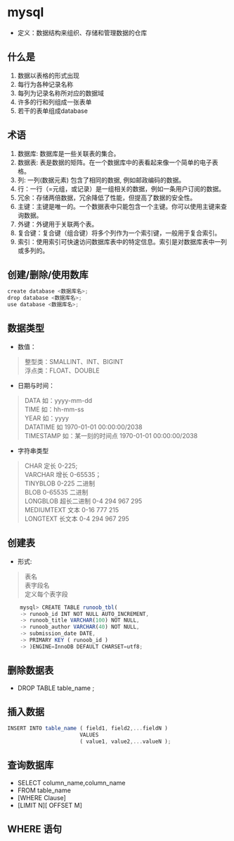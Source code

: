 # mysql
* 定义：数据结构来组织、存储和管理数据的仓库
## 什么是
1. 数据以表格的形式出现
2. 每行为各种记录名称
3. 每列为记录名称所对应的数据域
4. 许多的行和列组成一张表单
5. 若干的表单组成database
## 术语
1. 数据库: 数据库是一些关联表的集合。
2. 数据表: 表是数据的矩阵。在一个数据库中的表看起来像一个简单的电子表格。
3. 列: 一列(数据元素) 包含了相同的数据, 例如邮政编码的数据。
4. 行：一行（=元组，或记录）是一组相关的数据，例如一条用户订阅的数据。
5. 冗余：存储两倍数据，冗余降低了性能，但提高了数据的安全性。
6. 主键：主键是唯一的。一个数据表中只能包含一个主键。你可以使用主键来查询数据。
7. 外键：外键用于关联两个表。
8. 复合键：复合键（组合键）将多个列作为一个索引键，一般用于复合索引。
9. 索引：使用索引可快速访问数据库表中的特定信息。索引是对数据库表中一列或多列的。

## 创建/删除/使用数库
```Javascript
create database <数据库名>;
drop database <数据库名>;
use database <数据库名>;
```
## 数据类型
* 数值：
> 整型类：SMALLINT、INT、BIGINT<br>
> 浮点类：FLOAT、DOUBLE

* 日期与时间：
> DATA 如：yyyy-mm-dd<br>
> TIME 如：hh-mm-ss<br>
> YEAR 如：yyyy<br>
> DATATIME 如 1970-01-01 00:00:00/2038<br>
> TIMESTAMP 如：某一刻的时间点 1970-01-01 00:00:00/2038

* 字符串类型
> CHAR 定长 0-225;<br>
> VARCHAR 增长 0-65535；<br>
> TINYBLOB 0-225 二进制<br>
> BLOB 0-65535 二进制<br>
> LONGBLOB 超长二进制 0-4 294 967 295<br>
> MEDIUMTEXT 文本 0-16 777 215<br>
> LONGTEXT 长文本 	0-4 294 967 295
## 创建表
* 形式: 
> 表名<br>
> 表字段名<br>
> 定义每个表字段

```Javascript
    mysql> CREATE TABLE runoob_tbl(
    -> runoob_id INT NOT NULL AUTO_INCREMENT,
    -> runoob_title VARCHAR(100) NOT NULL,
    -> runoob_author VARCHAR(40) NOT NULL,
    -> submission_date DATE,
    -> PRIMARY KEY ( runoob_id )
    -> )ENGINE=InnoDB DEFAULT CHARSET=utf8;
```
## 删除数据表
* DROP TABLE table_name ;

## 插入数据 
```javascript
INSERT INTO table_name ( field1, field2,...fieldN )
                       VALUES
                       ( value1, value2,...valueN );
```
## 查询数据库
* SELECT column_name,column_name
* FROM table_name
* [WHERE Clause]
* [LIMIT N][ OFFSET M]

## WHERE 语句